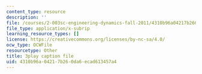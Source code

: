 ```yaml
---
content_type: resource
description: ''
file: /courses/2-003sc-engineering-dynamics-fall-2011/4310b96a04217b260da6ecad613457a4_tm51lwadMOc.srt
file_type: application/x-subrip
learning_resource_types: []
license: https://creativecommons.org/licenses/by-nc-sa/4.0/
ocw_type: OCWFile
resourcetype: Other
title: 3play caption file
uid: 4310b96a-0421-7b26-0da6-ecad613457a4
---
```

